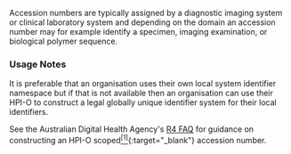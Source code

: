 Accession numbers are typically assigned by a diagnostic imaging system or clinical laboratory system and depending on the domain an accession number may for example identify a specimen, imaging examination, or biological polymer sequence.

### Usage Notes

It is preferable that an organisation uses their own local system identifier namespace but if that is not available then an organisation can use their HPI-O to construct a legal globally unique identifier system for their local identifiers. 

See the Australian Digital Health Agency's [R4 FAQ](https://github.com/AuDigitalHealth/ci-fhir-r4/wiki/Frequently-Asked-Questions) for guidance on constructing an HPI-O scoped[<sup>[1]</sup>](http://ns.electronichealth.net.au/id/hpio-scoped/accessionnumber/1.0/index.html){:target="_blank"} accession number.
